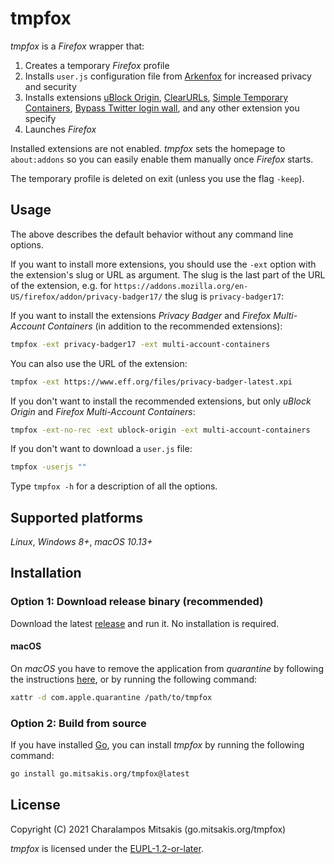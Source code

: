 # tmpfox

*tmpfox* is a *Firefox* wrapper that:

1. Creates a temporary *Firefox* profile
2. Installs `user.js` configuration file from [Arkenfox](https://github.com/arkenfox/user.js) for increased privacy and security
3. Installs extensions [uBlock Origin](https://addons.mozilla.org/en-US/firefox/addon/ublock-origin/), [ClearURLs](https://addons.mozilla.org/en-US/firefox/addon/clearurls/), [Simple Temporary Containers](https://addons.mozilla.org/en-US/firefox/addon/simple-temporary-containers/), [Bypass Twitter login wall](https://addons.mozilla.org/en-US/firefox/addon/bypass-twitter-login-wall/), and any other extension you specify
4. Launches *Firefox*

Installed extensions are not enabled. *tmpfox* sets the homepage to `about:addons` so you can easily enable them manually once *Firefox* starts.

The temporary profile is deleted on exit (unless you use the flag `-keep`).

## Usage

The above describes the default behavior without any command line options.

If you want to install more extensions, you should use the `-ext` option with the extension's slug or URL as argument.
The slug is the last part of the URL of the extension, e.g. for `https://addons.mozilla.org/en-US/firefox/addon/privacy-badger17/` the slug is `privacy-badger17`:

If you want to install the extensions *Privacy Badger* and *Firefox Multi-Account Containers* (in addition to the recommended extensions):
```sh
tmpfox -ext privacy-badger17 -ext multi-account-containers
```

You can also use the URL of the extension:
```sh
tmpfox -ext https://www.eff.org/files/privacy-badger-latest.xpi
```

If you don't want to install the recommended extensions, but only *uBlock Origin* and *Firefox Multi-Account Containers*:
```sh
tmpfox -ext-no-rec -ext ublock-origin -ext multi-account-containers
```

If you don't want to download a `user.js` file:
```sh
tmpfox -userjs ""
```

Type `tmpfox -h` for a description of all the options.

## Supported platforms

*Linux*, *Windows 8+*, *macOS 10.13+*

## Installation

### Option 1: Download release binary (recommended)

Download the latest [release](https://github.com/cmitsakis/tmpfox/releases) and run it. No installation is required.

#### macOS

On *macOS* you have to remove the application from *quarantine* by following the instructions [here](https://support.apple.com/guide/mac-help/welcome/mac), or by running the following command:

```sh
xattr -d com.apple.quarantine /path/to/tmpfox
```

### Option 2: Build from source

If you have installed [Go](https://golang.org/), you can install *tmpfox* by running the following command:

```sh
go install go.mitsakis.org/tmpfox@latest
```

## License

Copyright (C) 2021 Charalampos Mitsakis (go.mitsakis.org/tmpfox)

*tmpfox* is licensed under the [EUPL-1.2-or-later](LICENSE).
